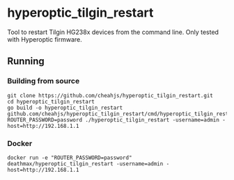 # hyperoptic_tilgin_restart

Tool to restart Tilgin HG238x devices from the command line.
Only tested with Hyperoptic firmware.

## Running

### Building from source

```shell script
git clone https://github.com/cheahjs/hyperoptic_tilgin_restart.git
cd hyperoptic_tilgin_restart
go build -o hyperoptic_tilgin_restart github.com/cheahjs/hyperoptic_tilgin_restart/cmd/hyperoptic_tilgin_restart
ROUTER_PASSWORD=password ./hyperoptic_tilgin_restart -username=admin -host=http://192.168.1.1
```

### Docker

```shell script
docker run -e "ROUTER_PASSWORD=password" deathmax/hyperoptic_tilgin_restart -username=admin -host=http://192.168.1.1
```

